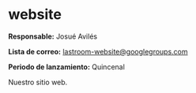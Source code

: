 website
=======

**Responsable:** Josué Avilés

**Lista de correo:** lastroom-website@googlegroups.com

**Periodo de lanzamiento:** Quincenal

Nuestro sitio web.
